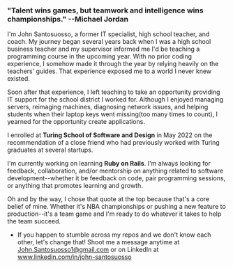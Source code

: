 ### "Talent wins games, but teamwork and intelligence wins championships." --Michael Jordan

I'm John Santosuosso, a former IT specialist, high school teacher, and coach.  My journey began several years back when I was a high school business teacher and my supervisor informed me I'd be teaching a programming course in the upcoming year.  With no prior coding experience, I somehow made it through the year by relying heavily on the teachers' guides.  That experience exposed me to a world I never knew existed.

Soon after that experience, I left teaching to take an opportunity providing IT support for the school district I worked for.  Although I enjoyed managing servers, reimaging machines, diagnosing network issues, and helping students when their laptop keys went missing(too many times to count), I yearned for the opportunity create applications.

I enrolled at **Turing School of Software and Design** in May 2022 on the recommendation of a close friend who had previously worked with Turing graduates at several startups.

I'm currently working on learning **Ruby on Rails**.  I'm always looking for feedback, collaboration, and/or mentorship on anything related to software development--whether it be feedback on code, pair programming sessions, or anything that promotes learning and growth.

Oh and by the way, I chose that quote at the top because that's a core belief of mine.  Whether it's NBA championships or pushing a new feature to production--it's a team game and I'm ready to do whatever it takes to help the team succeed.

* If you happen to stumble across my repos and we don't know each other, let's change that!  Shoot me a message anytime at John.Santosuosso1@gmail.com or on LinkedIn at www.linkedin.com/in/john-santosuosso

